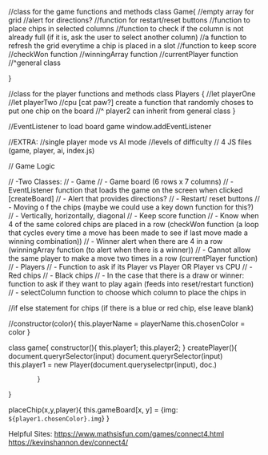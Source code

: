 //class for the game functions and methods
class Game{
    //empty array for grid
    //alert for directions?
    //function for restart/reset buttons
    //function to place chips in selected columns
    //function to check if the column is not already full (if it is, ask the user to select another column)
    //a function to refresh the grid everytime a chip is placed in a slot
    //function to keep score
    //checkWon function
    //winningArray function
    //currentPlayer function
    //^general class

}

//class for the player functions and methods
class Players {
//let playerOne
//let playerTwo
//cpu [cat paw?] create a function that randomly choses to put one chip on the board
    //^ player2 can inherit from general class
}


//EventListener to load board game
window.addEventListener


//EXTRA:
//single player mode vs AI mode
//levels of difficulty
// 4 JS files (game, player, ai, index.js)


// Game Logic

// -Two Classes:
// - Game
//     - Game board (6 rows x 7 columns)
//     - EventListener function that loads the game on the screen when clicked [createBoard]
//     - Alert that provides directions?
//     - Restart/ reset buttons
//     - Moving o f the chips (maybe we could use a key down function for this?)
//         - Vertically, horizontally, diagonal
//     - Keep score function
//     - Know when 4 of the same colored chips are placed in a row (checkWon function (a loop that cycles every time a move has been made to see if last move made a winning combination))
//     - Winner alert when there are 4 in a row (winningArray function (to alert when there is a winner))
//     - Cannot allow the same player to make a move two times in a row (currentPlayer function)
// - Players
//     - Function to ask if its Player vs Player OR Player vs CPU
//         - Red chips
//         - Black chips
//     - In the case that there is a draw or winner: function to ask if they want to play again (feeds into reset/restart function)
//     - selectColumn function to choose which column to place the chips in


//if else statement for chips (if there is a blue or red chip, else leave blank)


//constructor(color){
    this.playerName = playerName
    this.chosenColor = color
}

class game{
    constructor(){
        this.player1;
        this.player2;
            }
            createPlayer(){
                document.queryrSelector(input)
                document.queryrSelector(input)
                this.player1 = new Player(document.queryselectpr(input), doc.)

            }
}

placeChip(x,y,player){
    this.gameBoard[x, y] = {img: `${player1.chosenColor}.img`}
}

Helpful Sites:
https://www.mathsisfun.com/games/connect4.html
https://kevinshannon.dev/connect4/